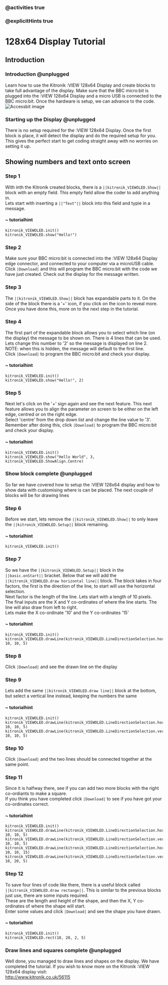 ### @activities true
### @explicitHints true

# 128x64 Display Tutorial

## Introduction
### Introduction @unplugged
Learn how to use the Kitronik :VIEW 128x64 Display and create blocks to take full advantage of the display. 
Make sure that the BBC micro:bit is plugged into the :VIEW 128x64 Display and a micro USB is connected to the BBC micro:bit.
Once the hardware is setup, we can advance to the code.
![Accessbit image](https://KitronikLtd.github.io/pxt-kitronik-accessbit/assets/accessbit-angle.png)


### Starting up the Display @unplugged
There is no setup required for the :VIEW 128x64 Display.  Once the first block is place, it will detect the display and do the required setup for you.  
This gives the perfect start to get coding straight away with no worries on setting it up.

## Showing numbers and text onto screen
### Step 1
With inth the Kitronik created blocks, there is a ``||kitronik_VIEWOLED.Show||`` block with an empty field.  This empty field allow the coder to add anything in.  
Lets start with inserting a ``||"Text"||`` block into this field and typie in a message.
#### ~ tutorialhint
```blocks
kitronik_VIEWOLED.init()
kitronik_VIEWOLED.show("Hello!")
```

### Step 2
Make sure your BBC micro:bit is connected into the :VIEW 128x64 Display edge connector, and connected to your computer via a microUSB cable.  
Click ``|Download|`` and this will program the BBC micro:bit with the code we have just created.  Check out the display for the message written.

### Step 3
The ``||kitronik_VIEWOLED.Show||`` block has expandable parts to it.  On the side of the block there is a '+' icon, if you click on the icon to reveal more.  
Once you have done this, more on to the next step in the tutorial.


### Step 4
The first part of the expandable block allows you to select which line (on the display) the message to be shown on. There is 4 lines that can be used.  Lets change this number to '2' so the message is displayed on line 2.  
NOTE: when this is hidden, the message will default to the first line.  
Click ``|Download|`` to program the BBC micro:bit and check your display.
#### ~ tutorialhint
```blocks
kitronik_VIEWOLED.init()
kitronik_VIEWOLED.show("Hello!", 2)
```

### Step 5
Next let's click on the '+' sign again and see the next feature.  This next feature allows you to align the parameter on screen to be either on the left edge, centred or on the right edge.  
Select 'centre' from the drop down list and change the line value to '3'.  
Remember after doing this, click ``|Download|`` to program the BBC micro:bit and check your display.
#### ~ tutorialhint
```blocks
kitronik_VIEWOLED.init()
kitronik_VIEWOLED.show("Hello World", 3, kitronik_VIEWOLED.ShowAlign.Centre)
```

### Show block complete @unplugged
So far we have covered how to setup the :VIEW 128x64 display and how to show data with customising where is can be placed.
The next couple of blocks will be for drawing lines

### Step 6
Before we start, lets remove the ``||kitronik_VIEWOLED.Show||`` to only leave the ``||kitronik_VIEWOLED.Setup||`` block remaining.
#### ~ tutorialhint
```blocks
kitronik_VIEWOLED.init()
```

### Step 7
So we have the ``||kitronik_VIEWOLED.Setup||`` block in the ``||basic.onStart||`` bracket. Below that we will add the ``||kitronik_VIEWOLED.draw horizontal line||`` block.
The block takes in four factors, the first is the direction of the line, to start will use the horizontal selection.  
Next factor is the length of the line.  Lets start with a length of 10 pixels.  
The final inputs are the X and Y co-ordinates of where the line starts.  The line will also draw from left to right.  
Lets make the X co-ordinate '10' and the Y co-ordinates '15'
#### ~ tutorialhint
```blocks
kitronik_VIEWOLED.init()
kitronik_VIEWOLED.drawLine(kitronik_VIEWOLED.LineDirectionSelection.horiztonal, 10, 10, 5)
```

### Step 8
Click ``|Download|`` and see the drawn line on the display

### Step 9
Lets add the same ``||kitronik_VIEWOLED.draw line||`` block at the bottom, but select a vertical line instead, keeping the numbers the same
#### ~ tutorialhint
```blocks
kitronik_VIEWOLED.init()
kitronik_VIEWOLED.drawLine(kitronik_VIEWOLED.LineDirectionSelection.horiztonal, 10, 10, 5)
kitronik_VIEWOLED.drawLine(kitronik_VIEWOLED.LineDirectionSelection.vertical, 10, 10, 5)
```
### Step 10
Click ``|Download|`` and the two lines should be connected together at the same point.

### Step 11
Since it is halfway there, see if you can add two more blocks with the right co-ordiants to make a square.  
If you think you have completed click ``|Download|`` to see if you have got your co-ordinates correct.
#### ~ tutorialhint
```blocks
kitronik_VIEWOLED.init()
kitronik_VIEWOLED.drawLine(kitronik_VIEWOLED.LineDirectionSelection.horiztonal, 10, 10, 5)
kitronik_VIEWOLED.drawLine(kitronik_VIEWOLED.LineDirectionSelection.vertical, 10, 10, 5)
kitronik_VIEWOLED.drawLine(kitronik_VIEWOLED.LineDirectionSelection.horiztonal, 10, 10, 15)
kitronik_VIEWOLED.drawLine(kitronik_VIEWOLED.LineDirectionSelection.vertical, 10, 20, 5)
```

### Step 12
To save four lines of code like there, there is a useful block called ``||kitronik_VIEWOLED.draw rectange||``.
This is similar to the previous blocks just use, there are some inputs required.  
These are the length and height of the shape, and then the X, Y co-ordinates of where the shape will start.  
Enter some values and click ``|Download|`` and see the shape you have drawn.
#### ~ tutorialhint
```blocks
kitronik_VIEWOLED.init()
kitronik_VIEWOLED.rect(10, 20, 2, 5)
```

### Draw lines and squares complete @unplugged
Well done, you managed to draw lines and shapes on the display. We have completed the tutorial.  If you wish to know more on the Kitronik :VIEW 128x64 display visit:  
http://www.kitronik.co.uk/56115